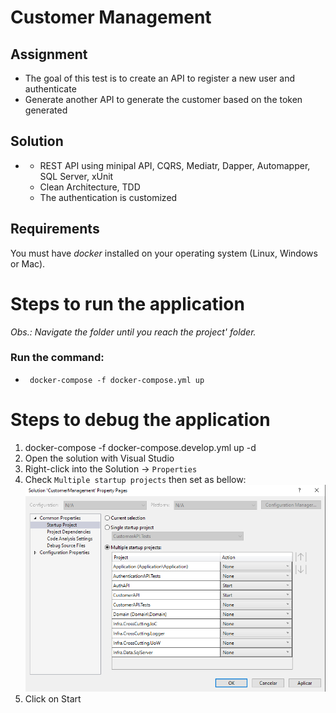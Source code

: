 # Customer Management

## Assignment
- The goal of this test is to create an API to register a new user and authenticate
- Generate another API to generate the customer based on the token generated

## Solution
* - REST API using minipal API, CQRS, Mediatr, Dapper, Automapper, SQL Server, xUnit
  - Clean Architecture, TDD
  - The authentication is customized

## Requirements
You must have *docker* installed on your operating system (Linux, Windows or Mac).  

# Steps to run the application

*Obs.: Navigate the folder until you reach the project' folder.*

### Run the command:
- ` docker-compose -f docker-compose.yml up` 

# Steps to debug the application

1. docker-compose -f docker-compose.develop.yml up -d
2. Open the solution with Visual Studio  
3. Right-click into the Solution -> `Properties`  
4. Check `Multiple startup projects` then set as bellow:  
![Startup](/images/MultipleStartupProject.png?raw=true)  
5. Click on Start